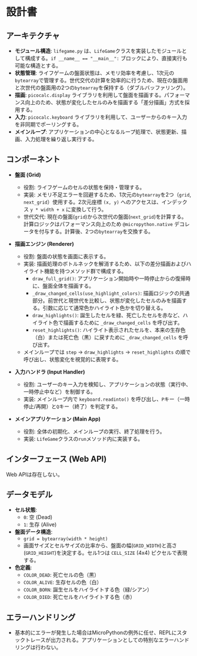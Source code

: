 # 設計書

## アーキテクチャ

- **モジュール構造**: `lifegame.py` は、`LifeGame`クラスを実装したモジュールとして構成する。`if __name__ == "__main__":` ブロックにより、直接実行も可能な構造とする。
- **状態管理**: ライフゲームの盤面状態は、メモリ効率を考慮し、1次元の`bytearray`で管理する。世代交代の計算を効率的に行うため、現在の盤面用と次世代の盤面用の2つの`bytearray`を保持する（ダブルバッファリング）。
- **描画**: `picocalc.display` ライブラリを利用して盤面を描画する。パフォーマンス向上のため、状態が変化したセルのみを描画する「差分描画」方式を採用する。
- **入力**: `picocalc.keyboard` ライブラリを利用して、ユーザーからのキー入力を非同期でポーリングする。
- **メインループ**: アプリケーションの中心となるループ処理で、状態更新、描画、入力処理を繰り返し実行する。

## コンポーネント

- **盤面 (Grid)**
  - 役割: ライフゲームのセルの状態を保持・管理する。
  - 実装: メモリ不足エラーを回避するため、1次元の`bytearray`を2つ（`grid`, `next_grid`）使用する。2次元座標 `(x, y)` へのアクセスは、インデックス `y * width + x` に変換して行う。
  - 世代交代: 現在の盤面(`grid`)から次世代の盤面(`next_grid`)を計算する。計算ロジックはパフォーマンス向上のため `@micropython.native` デコレータを付与する。計算後、2つの`bytearray`を交換する。

- **描画エンジン (Renderer)**
  - 役割: 盤面の状態を画面に表示する。
  - 実装: 描画処理のボトルネックを解消するため、以下の差分描画およびハイライト機能を持つメソッド群で構成する。
    - `draw_full_grid()`: アプリケーション開始時や一時停止からの復帰時に、盤面全体を描画する。
    - `_draw_changed_cells(use_highlight_colors)`: 描画ロジックの共通部分。前世代と現世代を比較し、状態が変化したセルのみを描画する。引数に応じて通常色かハイライト色かを切り替える。
    - `draw_highlights()`: 誕生したセルを緑、死亡したセルを赤など、ハイライト色で描画するために `_draw_changed_cells` を呼び出す。
    - `reset_highlights()`: ハイライト表示されたセルを、本来の生存色（白）または死亡色（黒）に戻すために `_draw_changed_cells` を呼び出す。
  - メインループでは `step` -> `draw_highlights` -> `reset_highlights` の順で呼び出し、状態変化を視覚的に表現する。

- **入力ハンドラ (Input Handler)**
  - 役割: ユーザーのキー入力を検知し、アプリケーションの状態（実行中、一時停止中など）を制御する。
  - 実装: メインループ内で `keyboard.readinto()` を呼び出し、`P`キー（一時停止/再開）と`Q`キー（終了）を判定する。

- **メインアプリケーション (Main App)**
  - 役割: 全体の初期化、メインループの実行、終了処理を行う。
  - 実装: `LifeGame`クラスの`run`メソッド内に実装する。

## インターフェース (Web API)

Web APIは存在しない。

## データモデル

- **セル状態**:
  - `0`: 空 (Dead)
  - `1`: 生存 (Alive)
- **盤面データ構造**:
  - `grid = bytearray(width * height)`
  - 画面サイズとセルサイズの比率から、盤面の幅(`GRID_WIDTH`)と高さ(`GRID_HEIGHT`)を決定する。セル1つは `CELL_SIZE` (4x4) ピクセルで表現する。
- **色定義**:
  - `COLOR_DEAD`: 死亡セルの色（黒）
  - `COLOR_ALIVE`: 生存セルの色（白）
  - `COLOR_BORN`: 誕生セルをハイライトする色（緑/シアン）
  - `COLOR_DIED`: 死亡セルをハイライトする色（赤）

## エラーハンドリング

- 基本的にエラーが発生した場合はMicroPythonの例外に任せ、REPLにスタックトレースが出力される。アプリケーションとしての特別なエラーハンドリングは行わない。